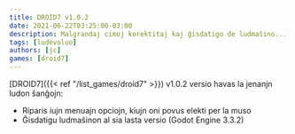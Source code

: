 ```yaml
---
title: DROID7 v1.0.2
date: 2021-06-22T03:25:00-03:00
description: Malgrandaj cimoj korektitaj kaj ĝisdatigo de ludmaŝino...
tags: [ludevoluo]
authors: [jc]
games: [droid7]
---
```


[DROID7]({{< ref "/list_games/droid7" >}}) v1.0.2 versio havas la jenanjn ludon ŝanĝojn:

-   Riparis iujn menuajn opciojn, kiujn oni povus elekti per la muso
-   Ĝisdatigu ludmaŝinon al sia lasta versio (Godot Engine 3.3.2)
